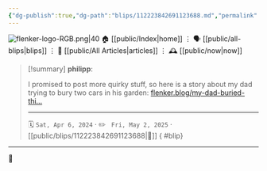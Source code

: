 ```yaml
---
{"dg-publish":true,"dg-path":"blips/112223842691123688.md","permalink":"/blips/112223842691123688/","title":"philipp on mastodon @ 2024-04-06"}
---
```



<div class="transclusion internal-embed is-loaded"><div class="markdown-embed">




![flenker-logo-RGB.png|40](/img/user/attachments/flenker-logo-RGB.png)
🏠 [[public/Index\|home]]  ⋮ 🗣️ [[public/all-blips\|blips]] ⋮  📝 [[public/All Articles\|articles]]  ⋮ 🕰️ [[public/now\|now]]


</div></div>


> [!summary] **philipp**:
>
> I promised to post more quirky stuff, so here is a story about my dad trying to bury two cars in his garden:
> [flenker.blog/my-dad-buried-thi…](https://www.flenker.blog/my-dad-buried-things/)
> - - -
>
> 🗓️ <code>Sat, Apr 6, 2024</code>  · ✏️ <code> Fri, May 2, 2025</code>  · [[public/blips/112223842691123688\|🔗]]
{ #blip}


- - -

 👾
